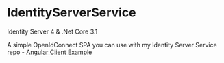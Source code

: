# IdentityServerService
Identity Server 4 &amp; .Net Core 3.1

A simple OpenIdConnect SPA you can use with my Identity Server Service repo - [Angular Client Example](https://github.com/burakpatat/ISSAngularClient-oidc)
